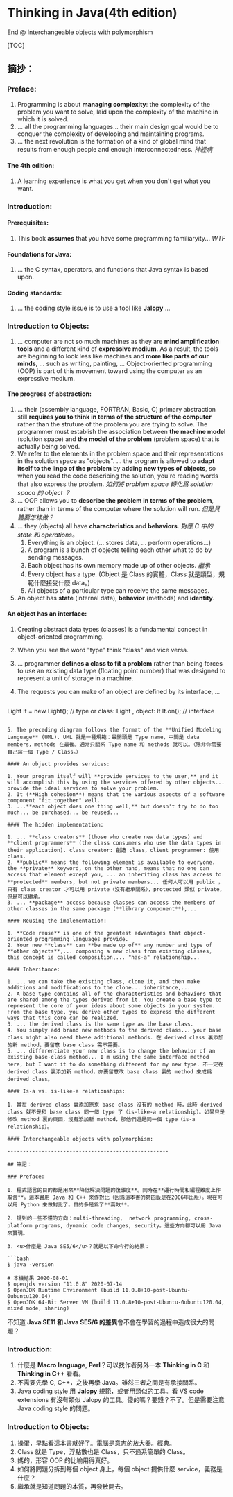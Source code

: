 # Thinking in Java(4th edition)

End @ Interchangeable objects with polymorphism

[TOC]

## 摘抄：

### Preface:

1. Programming is about **managing complexity**: the complexity of the problem you want to solve, laid upon the complexity of the machine in which it is solved.
2. ... all the programming languages... their main design goal would be to conquer the complexity of developing and maintaining programs.
3. ... the next revolution is the formation of a kind of global mind that results from enough people and enough interconnectedness. *神經病*

#### The 4th edition:

1. A learning experience is what you get when you don't get what you want.

### Introduction:

#### Prerequisites:

1. This book **assumes** that you have some programming familiaryity... *WTF*

#### Foundations for Java:

1. ... the C syntax, operators, and functions that Java syntax is based upon.

#### Coding standards:

1. ... the coding style issue is to use a tool like **Jalopy** ... 

### Introduction to Objects:

1. ... computer are not so much machines as they are **mind amplification tools** and a different kind of **expressive medium**. As a result, the tools are beginning to look less like machines and **more like parts of our minds**, ... such as writing, painting, ... Object-oriented programming (OOP) is part of this movement toward using the computer as an expressive medium.

#### The progress of abstraction:

1. ... their (assembly language, FORTRAN, Basic, C) primary abstraction still **requires you to think in terms of the structure of the computer** rather than the struture of the problem you are trying to solve. The programmer must establish the association between **the machine model** (solution space) and **the model of the problem** (problem space) that is actually being solved.
2. We refer to the elements in the problem space and their representations in the solution space as "objects". ... the program is allowed to **adapt itself to the lingo of the problem** by a**dding new types of objects**, so when you read the code describing the solution, you're reading words that also express the problem. *如何將 problem space 轉化爲 solution spaca 的 object ？*
3. ... OOP allows you to **describe the problem in terms of the problem**, rather than in terms of the computer where the solution will run. *但是具體要怎樣做？*
4. ... they (objects) all have **characteristics** and **behaviors**. *對應 C 中的 state 和 operations。*
   1. Everything is an object. (... stores data, ... perform operations...)
   2. A program is a bunch of objects telling each other what to do by sending messages.
   3. Each object has its own memory made up of other objects. *繼承*
   4. Every object has a type. (Object 是 Class 的實體，Class 就是類型，規範什麼接受什麼 data。)
   5. All objects of a particular type can receive the same messages.
5. An object has **state** (internal data), **behavior** (methods) and **identity**.

#### An object has an interface:

1. Creating abstract data types (classes) is a fundamental concept in object-oriented programming.

2. When you see the word "type" think "class" and vice versa. 

3. ... programmer **defines a class to fit a problem** rather than being forces to use an existing data type (floating point number) that was designed to represent a unit of storage in a machine. 

4. The requests you can make of an object are defined by its interface, ...

   ```java
Light lt = new Light(); // type or class: Light , object: lt
   lt.on(); // interface
   ```
   
5. The preceding diagram follows the format of the **Unified Modeling Language** (UML). UML 就是一種規範：最開頭是 Type name，中間是 data members，methods 在最後。通常只關系 Type name 和 methods 就可以。（除非你需要自己寫一個 Type / Class。）

#### An object provides services:

1. Your program itself will **provide services to the user,** and it will accomplish this by using the services offered by other objects... provide the ideal services to solve your problem.
2. It (**High cohesion**) means that the various aspects of a software component "fit together" well.
3. ...**each object does one thing well,** but doesn't try to do too much... be purchased... be reused...

#### The hidden implementation:

1. ... **class creators** (those who create new data types) and **client programmers** (the class consumers who use the data types in their application). class creator: 創造 class，client programmer: 使用 class.
2. **public** means the following element is available to everyone. the **private** keyword, on the other hand, means that no one can access that element except you, ... an inheriting class has access to **protected** members, but not private members... 任何人可以用 public ，只有 class creator 才可以用 private（沒有繼承關系），protected 類似 private，但是可以繼承。
3. ... **package** access because classes can access the members of other classes in the same package (**library component**),...

#### Reusing the implementation:

1. **Code reuse** is one of the greatest advantages that object-oriented programming languages provide.
2. Your new **class** can **be made up of** any number and type of **other objects**,... composing a new class from existing classes, this concept is called composition,... "has-a" relationship...

#### Inheritance:

1. ... we can take the existing class, clone it, and then make additions and modifications to the clone... inheritance,...
2. A base type contains all of the characteristics and behaviors that are shared among the types derived from it. You create a base type to represent the core of your ideas about some objects in your system. From the base type, you derive other types to express the different ways that this core can be realized.
3. ... the derived class is the same type as the base class.
4. You simply add brand new methods to the derived class... your base class might also need these additional methods. 在 derived class 裏添加的新 method，要留意 base class 需不需要。
5. ... differentiate your new class is to change the behavior of an existing base-class method... I'm using the same interface method here, but I want it to do something different for my new type. 不一定在 derived class 裏添加新 method，亦要留意改 base class 裏的 method 來成爲 derived class。

#### Is-a vs. is-like-a relationships:

1. 當在 derived class 裏添加原來 base class 沒有的 method 時，此時 derived class 就不是和 base class 同一個 type 了（is-like-a relationship）。如果只是修改 method 裏的東西，沒有添加新 method，那他們還是同一個 type（is-a relationship）。

#### Interchangeable objects with polymorphism:

----------------------------------------------------

## 筆記：

### Preface:

1. 程式語言的目的都是用來**降低解決問題的復雜度**。同時在**運行時間和編程難度上作取舍**。這本書用 Java 和 C++ 來作對比（因爲這本書的第四版是在2006年出版）。現在可以用 Python 來做對比了。目的多是爲了**高效**。

2. 提到的一些不懂的方向：multi-threading,  network programming, cross-platform programs, dynamic code changes, security。這些方向都可以用 Java 來實現。

3. <u>什麼是 Java SE5/6</u>？就是以下命令行的結果：

   ```bash
   $ java -version
   
   # 本機結果 2020-08-01
   $ openjdk version "11.0.8" 2020-07-14
   $ OpenJDK Runtime Environment (build 11.0.8+10-post-Ubuntu-0ubuntu120.04)
   $ OpenJDK 64-Bit Server VM (build 11.0.8+10-post-Ubuntu-0ubuntu120.04, mixed mode, sharing)
   ```

   不知道 **Java SE11 和 Java SE5/6 的差異**會不會在學習的過程中造成很大的問題？

### Introduction:

1. 什麼是 **Macro language**, **Perl**？可以找作者另外一本 **Thinking in C** 和 **Thinking in C++** 看看。
2. 不需要先學 C, C++，之後再學 Java。雖然三者之間是有承接關系。
3. Java coding style 用 **Jalopy** 規範，或者用類似的工具。看 VS code extensions 有沒有類似 Jalopy 的工具。傻的嗎？要錢？不了。但是需要注意 Java coding style 的問題。

### Introduction to Objects:

1. 操蛋，早點看這本書就好了。電腦是意志的放大器。經典。
2. Class 就是 Type，浮點數也是 Class，只不過系簡單的 Class。
3. 媽的，形容 OOP 的比喻用得真好。
4. 如何將問題分拆到每個 object 身上，每個 object 提供什麼 service，義務是什麼？
5. 繼承就是知道問題的本質，再發散開去。